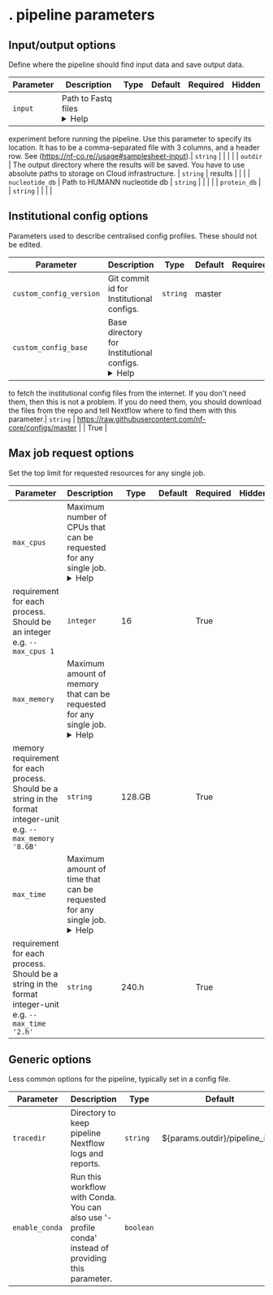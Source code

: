 # . pipeline parameters



## Input/output options

Define where the pipeline should find input data and save output data.

| Parameter | Description | Type | Default | Required | Hidden |
|-----------|-----------|-----------|-----------|-----------|-----------|
| `input` | Path to Fastq files <details><summary>Help</summary><small>You will need to create a design file with information about the samples in your 
experiment before running the pipeline. Use this parameter to specify its location. It has to be a comma-separated file with 3 columns, and a header row. See 
(https://nf-co.re//usage#samplesheet-input).</small></details>| `string` |  |  |  |
| `outdir` | The output directory where the results will be saved. You have to use absolute paths to storage on Cloud infrastructure. | `string` | results |  | 
|
| `nucleotide_db` | Path to HUMANN nucleotide db | `string` |  |  |  |
| `protein_db` |  | `string` |  |  |  |

## Institutional config options

Parameters used to describe centralised config profiles. These should not be edited.

| Parameter | Description | Type | Default | Required | Hidden |
|-----------|-----------|-----------|-----------|-----------|-----------|
| `custom_config_version` | Git commit id for Institutional configs. | `string` | master |  | True |
| `custom_config_base` | Base directory for Institutional configs. <details><summary>Help</summary><small>If you're running offline, Nextflow will not be able 
to fetch the institutional config files from the internet. If you don't need them, then this is not a problem. If you do need them, you should download the 
files from the repo and tell Nextflow where to find them with this parameter.</small></details>| `string` | 
https://raw.githubusercontent.com/nf-core/configs/master |  | True |

## Max job request options

Set the top limit for requested resources for any single job.

| Parameter | Description | Type | Default | Required | Hidden |
|-----------|-----------|-----------|-----------|-----------|-----------|
| `max_cpus` | Maximum number of CPUs that can be requested for any single job. <details><summary>Help</summary><small>Use to set an upper-limit for the CPU 
requirement for each process. Should be an integer e.g. `--max_cpus 1`</small></details>| `integer` | 16 |  | True |
| `max_memory` | Maximum amount of memory that can be requested for any single job. <details><summary>Help</summary><small>Use to set an upper-limit for the 
memory requirement for each process. Should be a string in the format integer-unit e.g. `--max_memory '8.GB'`</small></details>| `string` | 128.GB |  | True |
| `max_time` | Maximum amount of time that can be requested for any single job. <details><summary>Help</summary><small>Use to set an upper-limit for the time 
requirement for each process. Should be a string in the format integer-unit e.g. `--max_time '2.h'`</small></details>| `string` | 240.h |  | True |

## Generic options

Less common options for the pipeline, typically set in a config file.

| Parameter | Description | Type | Default | Required | Hidden |
|-----------|-----------|-----------|-----------|-----------|-----------|
| `tracedir` | Directory to keep pipeline Nextflow logs and reports. | `string` | ${params.outdir}/pipeline_info |  | True |
| `enable_conda` | Run this workflow with Conda. You can also use '-profile conda' instead of providing this parameter. | `boolean` |  |  | True |

